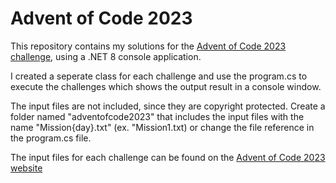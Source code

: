 # Advent of Code 2023

This repository contains my solutions for the [Advent of Code 2023 challenge](https://adventofcode.com/2023), using a .NET 8 console application.

I created a seperate class for each challenge and use the program.cs to execute the challenges which shows the output result in a console window.

The input files are not included, since they are copyright protected.
Create a folder named "adventofcode2023" that includes the input files with the name "Mission{day}.txt" (ex. "Mission1.txt) or change the file reference in the program.cs file.

The input files for each challenge can be found on the [Advent of Code 2023 website](https://adventofcode.com/2023)
